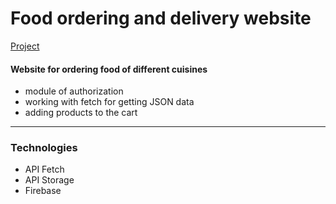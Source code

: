 
# Food ordering and delivery website

[Project](https://cikadaweb.github.io/landing_delivery_interactive_JS_practice/)

#### Website for ordering food of different cuisines
* module of authorization
* working with fetch for getting JSON data
* adding products to the cart
***
### Technologies
* API Fetch
* API Storage
* Firebase
